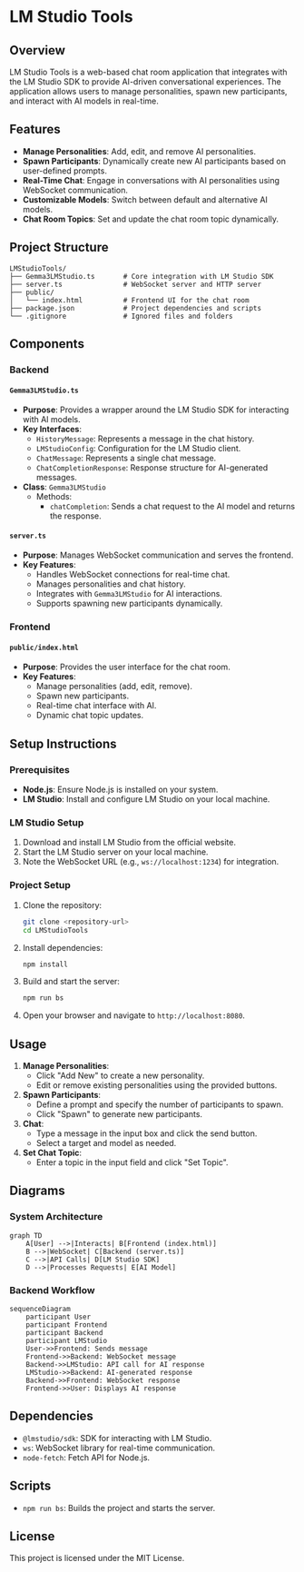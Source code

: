 # LM Studio Tools

## Overview
LM Studio Tools is a web-based chat room application that integrates with the LM Studio SDK to provide AI-driven conversational experiences. The application allows users to manage personalities, spawn new participants, and interact with AI models in real-time.

## Features
- **Manage Personalities**: Add, edit, and remove AI personalities.
- **Spawn Participants**: Dynamically create new AI participants based on user-defined prompts.
- **Real-Time Chat**: Engage in conversations with AI personalities using WebSocket communication.
- **Customizable Models**: Switch between default and alternative AI models.
- **Chat Room Topics**: Set and update the chat room topic dynamically.

## Project Structure
```plaintext
LMStudioTools/
├── Gemma3LMStudio.ts       # Core integration with LM Studio SDK
├── server.ts               # WebSocket server and HTTP server
├── public/
│   └── index.html          # Frontend UI for the chat room
├── package.json            # Project dependencies and scripts
└── .gitignore              # Ignored files and folders
```

## Components
### Backend
#### `Gemma3LMStudio.ts`
- **Purpose**: Provides a wrapper around the LM Studio SDK for interacting with AI models.
- **Key Interfaces**:
  - `HistoryMessage`: Represents a message in the chat history.
  - `LMStudioConfig`: Configuration for the LM Studio client.
  - `ChatMessage`: Represents a single chat message.
  - `ChatCompletionResponse`: Response structure for AI-generated messages.
- **Class**: `Gemma3LMStudio`
  - Methods:
    - `chatCompletion`: Sends a chat request to the AI model and returns the response.

#### `server.ts`
- **Purpose**: Manages WebSocket communication and serves the frontend.
- **Key Features**:
  - Handles WebSocket connections for real-time chat.
  - Manages personalities and chat history.
  - Integrates with `Gemma3LMStudio` for AI interactions.
  - Supports spawning new participants dynamically.

### Frontend
#### `public/index.html`
- **Purpose**: Provides the user interface for the chat room.
- **Key Features**:
  - Manage personalities (add, edit, remove).
  - Spawn new participants.
  - Real-time chat interface with AI.
  - Dynamic chat topic updates.

## Setup Instructions
### Prerequisites
- **Node.js**: Ensure Node.js is installed on your system.
- **LM Studio**: Install and configure LM Studio on your local machine.

### LM Studio Setup
1. Download and install LM Studio from the official website.
2. Start the LM Studio server on your local machine.
3. Note the WebSocket URL (e.g., `ws://localhost:1234`) for integration.

### Project Setup
1. Clone the repository:
   ```bash
   git clone <repository-url>
   cd LMStudioTools
   ```
2. Install dependencies:
   ```bash
   npm install
   ```
3. Build and start the server:
   ```bash
   npm run bs
   ```
4. Open your browser and navigate to `http://localhost:8080`.

## Usage
1. **Manage Personalities**:
   - Click "Add New" to create a new personality.
   - Edit or remove existing personalities using the provided buttons.
2. **Spawn Participants**:
   - Define a prompt and specify the number of participants to spawn.
   - Click "Spawn" to generate new participants.
3. **Chat**:
   - Type a message in the input box and click the send button.
   - Select a target and model as needed.
4. **Set Chat Topic**:
   - Enter a topic in the input field and click "Set Topic".

## Diagrams
### System Architecture
```mermaid
graph TD
    A[User] -->|Interacts| B[Frontend (index.html)]
    B -->|WebSocket| C[Backend (server.ts)]
    C -->|API Calls| D[LM Studio SDK]
    D -->|Processes Requests| E[AI Model]
```

### Backend Workflow
```mermaid
sequenceDiagram
    participant User
    participant Frontend
    participant Backend
    participant LMStudio
    User->>Frontend: Sends message
    Frontend->>Backend: WebSocket message
    Backend->>LMStudio: API call for AI response
    LMStudio->>Backend: AI-generated response
    Backend->>Frontend: WebSocket response
    Frontend->>User: Displays AI response
```

## Dependencies
- `@lmstudio/sdk`: SDK for interacting with LM Studio.
- `ws`: WebSocket library for real-time communication.
- `node-fetch`: Fetch API for Node.js.

## Scripts
- `npm run bs`: Builds the project and starts the server.

## License
This project is licensed under the MIT License.